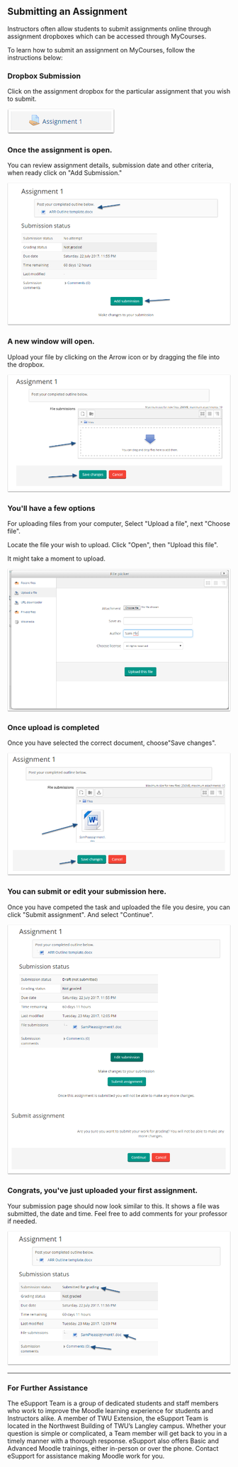 ## Submitting an Assignment

Instructors often allow students to submit assignments online through assignment dropboxes which can be accessed through MyCourses.

To learn how to submit an assignment on MyCourses, follow the instructions below:

### 

### Dropbox Submission

Click on the assignment dropbox for the particular assignment that you wish to submit.

![](/assets/dropbox-sumission.png)

### 

### Once the assignment is open.

You can review assignment details, submission date and other criteria, when ready click on "Add Submission."

![](/assets/once-the-assignment-is-open.png)

### 

### A new window will open.

Upload your file by clicking on the Arrow icon or by dragging the file into the dropbox.

![](/assets/a-new-window-will-open.png)

### 

### You'll have a few options

For uploading files from your computer, Select "Upload a file", next "Choose file".

Locate the file your wish to upload. Click "Open", then "Upload this file".

It might take a moment to upload.

![](/assets/you-ll-have-a-few-options.png)

### 

### Once upload is completed

Once you have selected the correct document, choose"Save changes".

![](/assets/once-upload-is-completed.png)

### 

### You can submit or edit your submission here.

Once you have competed the task and uploaded the file you desire, you can click "Submit assignment". And select "Continue".

![](/assets/you-can-submit-or-edit-your-submission-here.png)

### 

### Congrats, you've just uploaded your first assignment.

Your submission page should now look similar to this. It shows a file was submitted, the date and time. Feel free to add comments for your professor if needed.

![](/assets/congrats--you-ve-just-uploaded-your-first-assignment-.png)

---

### For Further Assistance

The eSupport Team is a group of dedicated students and staff members who work to improve the Moodle learning experience for students and Instructors alike. A member of TWU Extension, the eSupport Team is located in the Northwest Building of TWU’s Langley campus. Whether your question is simple or complicated, a Team member will get back to you in a timely manner with a thorough response. eSupport also offers Basic and Advanced Moodle trainings, either in-person or over the phone. Contact eSupport for assistance making Moodle work for you.

